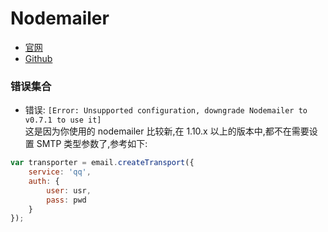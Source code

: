 # Nodemailer

- [官网](https://nodemailer.com/)  
- [Github](https://github.com/andris9/Nodemailer)  


### 错误集合

- 错误: `[Error: Unsupported configuration, downgrade Nodemailer to v0.7.1 to use it]`  
这是因为你使用的 nodemailer 比较新,在 1.10.x 以上的版本中,都不在需要设置 SMTP 类型参数了,参考如下:  
```javascript
var transporter = email.createTransport({
	service: 'qq',
	auth: {
		user: usr,
		pass: pwd
	}
});
```
